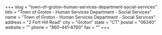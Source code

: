 +++
slug = "town-of-groton-human-services-department-social-services"
title = "Town of Groton - Human Services Department - Social Services"
name = "Town of Groton - Human Services Department - Social Services"
address = "2 Fort Hill Road"
city = "Groton"
state = "CT"
postal = "06340"
website = ""
phone = "860-441-6760"
fax = ""
+++
